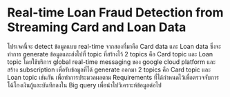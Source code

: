 # Real-time Loan Fraud Detection from Streaming Card and Loan Data
โปรเจคนี้จะ detect ข้อมูลแบบ real-time จากสองที่มาคือ Card data และ Loan data ซึ่งจะทำการ generate 
ข้อมูลและส่งไปที่ topic ที่สร้างไว้ 2 topics คือ Card topic และ Loan topic โดยใช้บริการ global real-time messaging 
ของ google cloud platform และสร้าง subscription เพื่อรับข้อมูลที่ได้ generate ออกมา 2 topics คือ Card topic 
และ Loan topic เช่นกัน เพื่อทำการประมวลผลตาม Requirements ที่ได้กำหนดไว้เพื่อตรวจจับการโฉ้โกงเงินกู้และบันทึกลงใน Big query
เพื่อนำไปวิเคราะห์ข้อมูลต่อไป 
